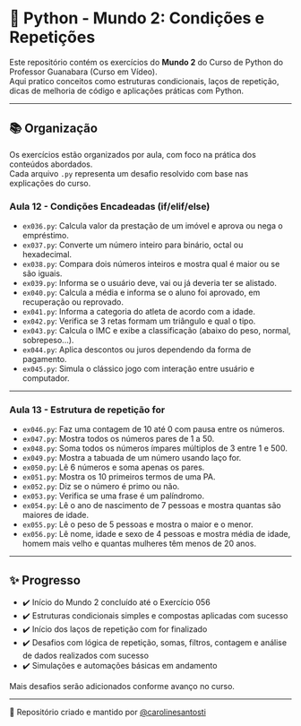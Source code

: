 # 🐍 Python - Mundo 2: Condições e Repetições

Este repositório contém os exercícios do **Mundo 2** do Curso de Python do Professor Guanabara (Curso em Vídeo).  
Aqui pratico conceitos como estruturas condicionais, laços de repetição, dicas de melhoria de código e aplicações práticas com Python.

---

## 📚 Organização

Os exercícios estão organizados por aula, com foco na prática dos conteúdos abordados.  
Cada arquivo `.py` representa um desafio resolvido com base nas explicações do curso.

### Aula 12 - Condições Encadeadas (if/elif/else)
- `ex036.py`: Calcula valor da prestação de um imóvel e aprova ou nega o empréstimo.
- `ex037.py`: Converte um número inteiro para binário, octal ou hexadecimal.
- `ex038.py`: Compara dois números inteiros e mostra qual é maior ou se são iguais.
- `ex039.py`: Informa se o usuário deve, vai ou já deveria ter se alistado.
- `ex040.py`: Calcula a média e informa se o aluno foi aprovado, em recuperação ou reprovado.
- `ex041.py`: Informa a categoria do atleta de acordo com a idade.
- `ex042.py`: Verifica se 3 retas formam um triângulo e qual o tipo.
- `ex043.py`: Calcula o IMC e exibe a classificação (abaixo do peso, normal, sobrepeso...).
- `ex044.py`: Aplica descontos ou juros dependendo da forma de pagamento.
- `ex045.py`: 	Simula o clássico jogo com interação entre usuário e computador.

---
### Aula 13 - Estrutura de repetição for
- `ex046.py`: Faz uma contagem de 10 até 0 com pausa entre os números.
- `ex047.py`: Mostra todos os números pares de 1 a 50.
- `ex048.py`: Soma todos os números ímpares múltiplos de 3 entre 1 e 500.
- `ex049.py`: Mostra a tabuada de um número usando laço for.
- `ex050.py`: Lê 6 números e soma apenas os pares.
- `ex051.py`: Mostra os 10 primeiros termos de uma PA.
- `ex052.py`: Diz se o número é primo ou não.
- `ex053.py`: Verifica se uma frase é um palíndromo.
- `ex054.py`: Lê o ano de nascimento de 7 pessoas e mostra quantas são maiores de idade.
- `ex055.py`: Lê o peso de 5 pessoas e mostra o maior e o menor.
- `ex056.py`: Lê nome, idade e sexo de 4 pessoas e mostra média de idade, homem mais velho e quantas mulheres têm menos de 20 anos.

---

## ✨ Progresso

- ✔️ Início do Mundo 2 concluído até o Exercício 056
- ✔️ Estruturas condicionais simples e compostas aplicadas com sucesso
- ✔️ Início dos laços de repetição com for finalizado
- ✔️ Desafios com lógica de repetição, somas, filtros, contagem e análise de dados realizados com sucesso
- ✔️ Simulações e automações básicas em andamento

Mais desafios serão adicionados conforme avanço no curso.

---

📌 Repositório criado e mantido por [@carolinesantosti](https://github.com/carolinesantosti)
